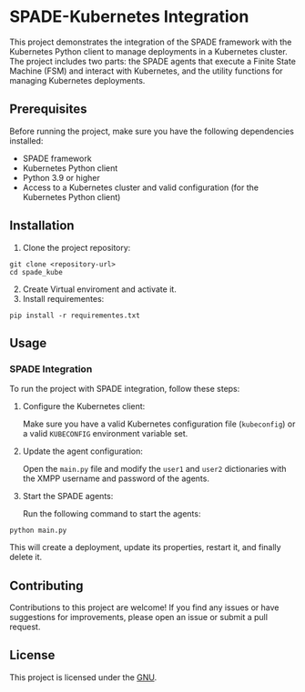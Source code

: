 # SPADE-Kubernetes Integration

This project demonstrates the integration of the SPADE framework with the Kubernetes Python client to manage deployments in a Kubernetes cluster. The project includes two parts: the SPADE agents that execute a Finite State Machine (FSM) and interact with Kubernetes, and the utility functions for managing Kubernetes deployments.

## Prerequisites

Before running the project, make sure you have the following dependencies installed:

- SPADE framework
- Kubernetes Python client
- Python 3.9 or higher
- Access to a Kubernetes cluster and valid configuration (for the Kubernetes Python client)

## Installation

1. Clone the project repository:

```
git clone <repository-url>
cd spade_kube
```

2. Create Virtual enviroment and activate it.
3. Install requirementes:
```
pip install -r requirementes.txt
```

## Usage

### SPADE Integration

To run the project with SPADE integration, follow these steps:

1. Configure the Kubernetes client:

   Make sure you have a valid Kubernetes configuration file (`kubeconfig`) or a valid `KUBECONFIG` environment variable set.

2. Update the agent configuration:

   Open the `main.py` file and modify the `user1` and `user2` dictionaries with the XMPP username and password of the agents.

3. Start the SPADE agents:

   Run the following command to start the agents:
```
python main.py
```
This will create a deployment, update its properties, restart it, and finally delete it.

## Contributing

Contributions to this project are welcome! If you find any issues or have suggestions for improvements, please open an issue or submit a pull request.

## License

This project is licensed under the [GNU](LICENSE).